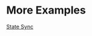 # More Examples

[State Sync](https://github.com/CosmosContracts/juno/blob/v21.0.0/interchaintest/state_sync_test.go)
